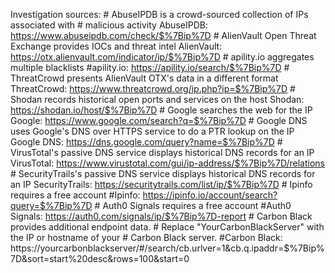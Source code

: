 Investigation sources:         # AbuseIPDB is a crowd-sourced collection of IPs associated with
        #   malicious activity
        AbuseIPDB: https://www.abuseipdb.com/check/$%7Bip%7D
        # AlienVault Open Threat Exchange provides IOCs and threat intel
        AlienVault: https://otx.alienvault.com/indicator/ip/$%7Bip%7D
        # apility.io aggregates multiple blacklists
        #apility.io: https://apility.io/search/$%7Bip%7D
        # ThreatCrowd presents AlienVault OTX's data in a different format
        ThreatCrowd: https://www.threatcrowd.org/ip.php?ip=$%7Bip%7D
        # Shodan records historical open ports and services on the host
        Shodan: https://shodan.io/host/$%7Bip%7D
        # Google searches the web for the IP
        Google: https://www.google.com/search?q=$%7Bip%7D
        # Google DNS uses Google's DNS over HTTPS service to do a PTR lookup on the IP
        Google DNS: https://dns.google.com/query?name=$%7Bip%7D
        # VirusTotal's passive DNS service displays historical DNS records for an IP
        VirusTotal: https://www.virustotal.com/gui/ip-address/$%7Bip%7D/relations
        # SecurityTrails's passive DNS service displays historical DNS records for an IP
        SecurityTrails: https://securitytrails.com/list/ip/$%7Bip%7D
        # Ipinfo requires a free account
        #Ipinfo: https://ipinfo.io/account/search?query=$%7Bip%7D
        # Auth0 Signals requires a free account
        #Auth0 Signals: https://auth0.com/signals/ip/$%7Bip%7D-report
        # Carbon Black provides additional endpoint data.
        #   Replace "YourCarbonBlackServer" with the IP or hostname of your
        #   Carbon Black server.
        #Carbon Black: https://yourcarbonblackserver/#/search/cb.urlver=1&cb.q.ipaddr=$%7Bip%7D&sort=start%20desc&rows=100&start=0
